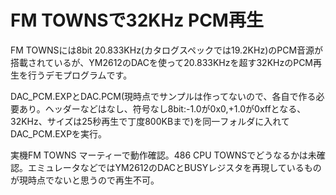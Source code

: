 # FM TOWNSで32KHz PCM再生

FM TOWNSには8bit 20.833KHz(カタログスペックでは19.2KHz)のPCM音源が搭載されているが、YM2612のDACを使って20.833KHzを超す32KHzのPCM再生を行うデモプログラムです。

DAC_PCM.EXPとDAC.PCM(現時点でサンプルは作ってないので、各自で作る必要あり。ヘッダーなどはなし、符号なし8bit:-1.0が0x0,+1.0が0xffとなる、32KHz、サイズは25秒再生で丁度800KBまで)を同一フォルダに入れてDAC_PCM.EXPを実行。

実機FM TOWNS マーティーで動作確認。486 CPU TOWNSでどうなるかは未確認。エミュレータなどではYM2612のDACとBUSYレジスタを再現しているものが現時点でないと思うので再生不可。
